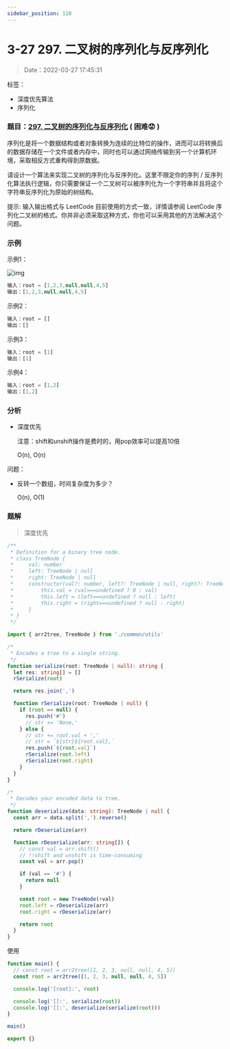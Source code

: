 ```yaml
---
sidebar_position: 110
---
```


# 3-27 297. 二叉树的序列化与反序列化

> Date：2022-03-27 17:45:31

标签：

- 深度优先算法
- 序列化

### 题目：[297. 二叉树的序列化与反序列化](https://leetcode-cn.com/problems/serialize-and-deserialize-binary-tree/)  ( 困难:worried: )

序列化是将一个数据结构或者对象转换为连续的比特位的操作，进而可以将转换后的数据存储在一个文件或者内存中，同时也可以通过网络传输到另一个计算机环境，采取相反方式重构得到原数据。

请设计一个算法来实现二叉树的序列化与反序列化。这里不限定你的序列 / 反序列化算法执行逻辑，你只需要保证一个二叉树可以被序列化为一个字符串并且将这个字符串反序列化为原始的树结构。

提示: 输入输出格式与 LeetCode 目前使用的方式一致，详情请参阅 LeetCode 序列化二叉树的格式。你并非必须采取这种方式，你也可以采用其他的方法解决这个问题。

### 示例

示例1：

![img](https://gitee.com/nahaohao/pic-upload/raw/master/img/serdeser.jpg)

```ts
输入：root = [1,2,3,null,null,4,5]
输出：[1,2,3,null,null,4,5]
```

示例2：

```ts
输入：root = []
输出：[]
```

示例3：

```ts
输入：root = [1]
输出：[1]
```

示例4：

```ts
输入：root = [1,2]
输出：[1,2]
```

### 分析

- 深度优先

  注意：shift和unshift操作是费时的，用pop效率可以提高10倍

  O(n), O(n)

问题：

- 反转一个数组，时间复杂度为多少？

  O(n), O(1)

### 题解

> 深度优先

```ts
/**
 * Definition for a binary tree node.
 * class TreeNode {
 *     val: number
 *     left: TreeNode | null
 *     right: TreeNode | null
 *     constructor(val?: number, left?: TreeNode | null, right?: TreeNode | null) {
 *         this.val = (val===undefined ? 0 : val)
 *         this.left = (left===undefined ? null : left)
 *         this.right = (right===undefined ? null : right)
 *     }
 * }
 */

import { arr2tree, TreeNode } from './common/utils'

/*
 * Encodes a tree to a single string.
 */
function serialize(root: TreeNode | null): string {
  let res: string[] = []
  rSerialize(root)

  return res.join(',')

  function rSerialize(root: TreeNode | null) {
    if (root == null) {
      res.push('#')
      // str += 'None,'
    } else {
      // str += root.val + ','
      // str = `${str}${root.val},`
      res.push(`${root.val}`)
      rSerialize(root.left)
      rSerialize(root.right)
    }
  }
}

/*
 * Decodes your encoded data to tree.
 */
function deserialize(data: string): TreeNode | null {
  const arr = data.split(',').reverse()

  return rDeserialize(arr)

  function rDeserialize(arr: string[]) {
    // const val = arr.shift()
    // !!shift and unshift is time-consuming
    const val = arr.pop()

    if (val == '#') {
      return null
    }

    const root = new TreeNode(+val)
    root.left = rDeserialize(arr)
    root.right = rDeserialize(arr)

    return root
  }
}
```

使用

```ts
function main() {
  // const root = arr2tree([1, 2, 3, null, null, 4, 5])
  const root = arr2tree([1, 2, 3, null, null, 4, 5])

  console.log('[root]:', root)

  console.log('[]:', serialize(root))
  console.log('[]:', deserialize(serialize(root)))
}

main()

export {}
```

